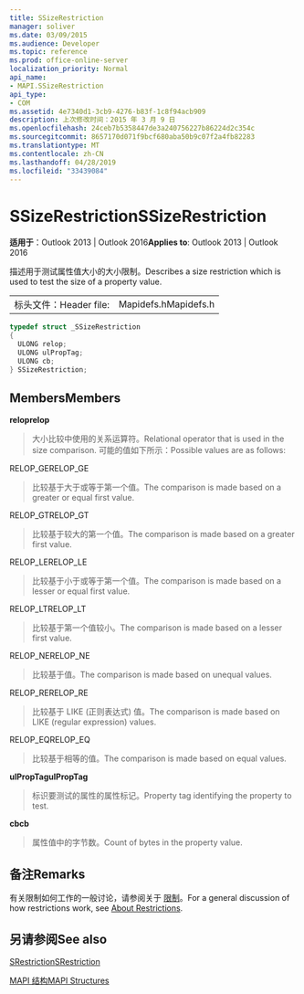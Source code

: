 ```yaml
---
title: SSizeRestriction
manager: soliver
ms.date: 03/09/2015
ms.audience: Developer
ms.topic: reference
ms.prod: office-online-server
localization_priority: Normal
api_name:
- MAPI.SSizeRestriction
api_type:
- COM
ms.assetid: 4e7340d1-3cb9-4276-b83f-1c8f94acb909
description: 上次修改时间：2015 年 3 月 9 日
ms.openlocfilehash: 24ceb7b5358447de3a240756227b86224d2c354c
ms.sourcegitcommit: 8657170d071f9bcf680aba50b9c07f2a4fb82283
ms.translationtype: MT
ms.contentlocale: zh-CN
ms.lasthandoff: 04/28/2019
ms.locfileid: "33439084"
---
```

# <a name="ssizerestriction"></a><span data-ttu-id="3349f-103">SSizeRestriction</span><span class="sxs-lookup"><span data-stu-id="3349f-103">SSizeRestriction</span></span>

  
  
<span data-ttu-id="3349f-104">**适用于**：Outlook 2013 | Outlook 2016</span><span class="sxs-lookup"><span data-stu-id="3349f-104">**Applies to**: Outlook 2013 | Outlook 2016</span></span> 
  
<span data-ttu-id="3349f-105">描述用于测试属性值大小的大小限制。</span><span class="sxs-lookup"><span data-stu-id="3349f-105">Describes a size restriction which is used to test the size of a property value.</span></span> 
  
|||
|:-----|:-----|
|<span data-ttu-id="3349f-106">标头文件：</span><span class="sxs-lookup"><span data-stu-id="3349f-106">Header file:</span></span>  <br/> |<span data-ttu-id="3349f-107">Mapidefs.h</span><span class="sxs-lookup"><span data-stu-id="3349f-107">Mapidefs.h</span></span>  <br/> |
   
```cpp
typedef struct _SSizeRestriction
{
  ULONG relop;
  ULONG ulPropTag;
  ULONG cb;
} SSizeRestriction;

```

## <a name="members"></a><span data-ttu-id="3349f-108">Members</span><span class="sxs-lookup"><span data-stu-id="3349f-108">Members</span></span>

 <span data-ttu-id="3349f-109">**relop**</span><span class="sxs-lookup"><span data-stu-id="3349f-109">**relop**</span></span>
  
> <span data-ttu-id="3349f-110">大小比较中使用的关系运算符。</span><span class="sxs-lookup"><span data-stu-id="3349f-110">Relational operator that is used in the size comparison.</span></span> <span data-ttu-id="3349f-111">可能的值如下所示：</span><span class="sxs-lookup"><span data-stu-id="3349f-111">Possible values are as follows:</span></span> 
    
<span data-ttu-id="3349f-112">RELOP_GE</span><span class="sxs-lookup"><span data-stu-id="3349f-112">RELOP_GE</span></span> 
  
> <span data-ttu-id="3349f-113">比较基于大于或等于第一个值。</span><span class="sxs-lookup"><span data-stu-id="3349f-113">The comparison is made based on a greater or equal first value.</span></span>
    
<span data-ttu-id="3349f-114">RELOP_GT</span><span class="sxs-lookup"><span data-stu-id="3349f-114">RELOP_GT</span></span> 
  
> <span data-ttu-id="3349f-115">比较基于较大的第一个值。</span><span class="sxs-lookup"><span data-stu-id="3349f-115">The comparison is made based on a greater first value.</span></span>
    
<span data-ttu-id="3349f-116">RELOP_LE</span><span class="sxs-lookup"><span data-stu-id="3349f-116">RELOP_LE</span></span> 
  
> <span data-ttu-id="3349f-117">比较基于小于或等于第一个值。</span><span class="sxs-lookup"><span data-stu-id="3349f-117">The comparison is made based on a lesser or equal first value.</span></span>
    
<span data-ttu-id="3349f-118">RELOP_LT</span><span class="sxs-lookup"><span data-stu-id="3349f-118">RELOP_LT</span></span> 
  
> <span data-ttu-id="3349f-119">比较基于第一个值较小。</span><span class="sxs-lookup"><span data-stu-id="3349f-119">The comparison is made based on a lesser first value.</span></span>
    
<span data-ttu-id="3349f-120">RELOP_NE</span><span class="sxs-lookup"><span data-stu-id="3349f-120">RELOP_NE</span></span> 
  
> <span data-ttu-id="3349f-121">比较基于值。</span><span class="sxs-lookup"><span data-stu-id="3349f-121">The comparison is made based on unequal values.</span></span>
    
<span data-ttu-id="3349f-122">RELOP_RE</span><span class="sxs-lookup"><span data-stu-id="3349f-122">RELOP_RE</span></span> 
  
> <span data-ttu-id="3349f-123">比较基于 LIKE (正则表达式) 值。</span><span class="sxs-lookup"><span data-stu-id="3349f-123">The comparison is made based on LIKE (regular expression) values.</span></span>
    
<span data-ttu-id="3349f-124">RELOP_EQ</span><span class="sxs-lookup"><span data-stu-id="3349f-124">RELOP_EQ</span></span> 
  
> <span data-ttu-id="3349f-125">比较基于相等的值。</span><span class="sxs-lookup"><span data-stu-id="3349f-125">The comparison is made based on equal values.</span></span>
    
 <span data-ttu-id="3349f-126">**ulPropTag**</span><span class="sxs-lookup"><span data-stu-id="3349f-126">**ulPropTag**</span></span>
  
> <span data-ttu-id="3349f-127">标识要测试的属性的属性标记。</span><span class="sxs-lookup"><span data-stu-id="3349f-127">Property tag identifying the property to test.</span></span>
    
 <span data-ttu-id="3349f-128">**cb**</span><span class="sxs-lookup"><span data-stu-id="3349f-128">**cb**</span></span>
  
> <span data-ttu-id="3349f-129">属性值中的字节数。</span><span class="sxs-lookup"><span data-stu-id="3349f-129">Count of bytes in the property value.</span></span>
    
## <a name="remarks"></a><span data-ttu-id="3349f-130">备注</span><span class="sxs-lookup"><span data-stu-id="3349f-130">Remarks</span></span>

<span data-ttu-id="3349f-131">有关限制如何工作的一般讨论，请参阅关于 [限制](about-restrictions.md)。</span><span class="sxs-lookup"><span data-stu-id="3349f-131">For a general discussion of how restrictions work, see [About Restrictions](about-restrictions.md).</span></span> 
  
## <a name="see-also"></a><span data-ttu-id="3349f-132">另请参阅</span><span class="sxs-lookup"><span data-stu-id="3349f-132">See also</span></span>



[<span data-ttu-id="3349f-133">SRestriction</span><span class="sxs-lookup"><span data-stu-id="3349f-133">SRestriction</span></span>](srestriction.md)


[<span data-ttu-id="3349f-134">MAPI 结构</span><span class="sxs-lookup"><span data-stu-id="3349f-134">MAPI Structures</span></span>](mapi-structures.md)

